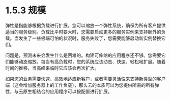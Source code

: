 # 1.5.3 规模

弹性是指能够根据负载进行扩展。您可以缩放一个弹性系统，确保为所有客户提供适当的服务级别。负载比平时要大时，您需要启动更多的服务实例来支持额外的负载。当发生了一些极端可怕的状况时，服务失败了，您需要能够启动新实例替换它们。

问题是，预测未来会发生什么是困难的。构建可伸缩的应用程序还不够。您需要它们能够动态缩放。每当有高负载时，您的系统应该动态、快速、轻松地扩展。随着时间的推移，当高峰来临时它应该会再次扩大。

如果您的业务需要快速、高效地适应新客户，或者需要灵活性来支持新类型的客户端（这会增加服务器上的工作负载），那么云的本质可以为您提供所需的所有弹性，与云原生相结合的应用程序可以按配置进行扩展。
